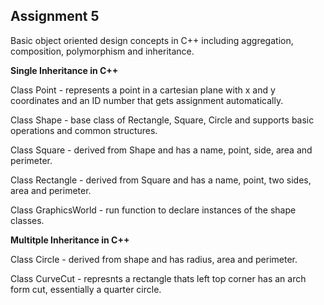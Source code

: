 ## Assignment 5

Basic object oriented design concepts in C++ including aggregation, composition, polymorphism and inheritance. 

**Single Inheritance in C++**

Class Point - represents a point in a cartesian plane with x and y coordinates and an ID number that gets assignment automatically. 

Class Shape - base class of Rectangle, Square, Circle and supports basic operations and common structures. 

Class Square - derived from Shape and has a name, point, side, area and perimeter. 

Class Rectangle - derived from Square and has a name, point, two sides, area and perimeter. 

Class GraphicsWorld - run function to declare instances of the shape classes. 

**Multitple Inheritance in C++**

Class Circle - derived from shape and has radius, area and perimeter. 

Class CurveCut - represnts a rectangle thats left top corner has an arch form cut, essentially a quarter circle. 
